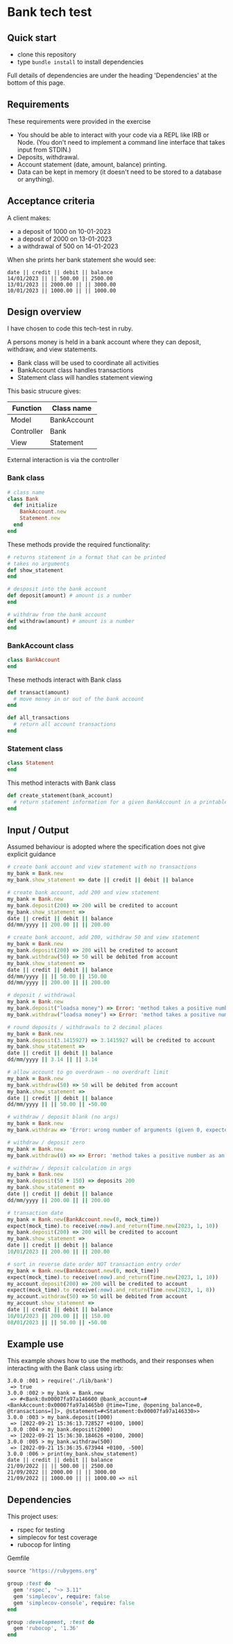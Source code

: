 # Bank tech test

## Quick start

* clone this repository
* type `bundle install` to install dependencies

Full details of dependencies are under the heading 'Dependencies' at the bottom of this page.

## Requirements

These requirements were provided in the exercise

* You should be able to interact with your code via a REPL like IRB or Node. (You don't need to implement a command line interface that takes input from STDIN.)
* Deposits, withdrawal.
* Account statement (date, amount, balance) printing.
* Data can be kept in memory (it doesn't need to be stored to a database or anything).

## Acceptance criteria

A client makes:
* a deposit of 1000 on 10-01-2023
* a deposit of 2000 on 13-01-2023
* a withdrawal of 500 on 14-01-2023

When she prints her bank statement she would see:

``` 
date || credit || debit || balance
14/01/2023 || || 500.00 || 2500.00
13/01/2023 || 2000.00 || || 3000.00
10/01/2023 || 1000.00 || || 1000.00
```

## Design overview

I have chosen to code this tech-test in ruby.

A persons money is held in a bank account where they can deposit, withdraw, and view statements.

* Bank class will be used to coordinate all activities 
* BankAccount class handles transactions
* Statement class will handles statement viewing

This basic strucure gives:

| Function   | Class name  |
| ---------- | ----------- |
| Model      | BankAccount |
| Controller | Bank        |
| View       | Statement   |

External interaction is via the controller

### Bank class

```ruby
# class name
class Bank
  def initialize
    BankAccount.new
    Statement.new
  end
end
```

These methods provide the required functionality:

```ruby
# returns statement in a format that can be printed
# takes no arguments
def show_statement
end

# desposit into the bank account
def deposit(amount) # amount is a number
end

# withdraw from the bank account
def withdraw(amount) # amount is a number
end
```

### BankAccount class

```ruby
class BankAccount
end
```

These methods interact with Bank class

```ruby
def transact(amount)
  # move money in or out of the bank account
end

def all_transactions
  # return all account transactions
end
```

### Statement class

```ruby
class Statement
end
```

This method interacts with Bank class

```ruby
def create_statement(bank_account)
  # return statement information for a given BankAccount in a printable format
end
```

## Input / Output 

Assumed behaviour is adopted where the specification does not give explicit guidance

```ruby
# create bank account and view statement with no transactions
my_bank = Bank.new
my_bank.show_statement => date || credit || debit || balance

# create bank account, add 200 and view statement
my_bank = Bank.new
my_bank.deposit(200) => 200 will be credited to account
my_bank.show_statement =>
date || credit || debit || balance
dd/mm/yyyy || 200.00 || || 200.00

# create bank account, add 200, withdraw 50 and view statement
my_bank = Bank.new
my_bank.deposit(200) => 200 will be credited to account
my_bank.withdraw(50) => 50 will be debited from account
my_bank.show_statement =>
date || credit || debit || balance
dd/mm/yyyy || || 50.00 || 150.00
dd/mm/yyyy || 200.00 || || 200.00

# deposit / withdrawal
my_bank = Bank.new
my_bank.deposit("loadsa money") => Error: 'method takes a positive number as an argument'
my_bank.withdraw("loadsa money") => Error: 'method takes a positive number as an argument'

# round deposits / withdrawals to 2 decimal places
my_bank = Bank.new
my_bank.deposit(3.1415927) => 3.1415927 will be credited to account
my_bank.show_statement =>
date || credit || debit || balance
dd/mm/yyyy || 3.14 || || 3.14

# allow account to go overdrawn - no overdraft limit
my_bank = Bank.new
my_bank.withdraw(50) => 50 will be debited from account
my_bank.show_statement =>
date || credit || debit || balance
dd/mm/yyyy || || 50.00 || -50.00

# withdraw / deposit blank (no args)
my_bank = Bank.new
my_bank.withdraw => 'Error: wrong number of arguments (given 0, expected 1)'

# withdraw / deposit zero
my_bank = Bank.new
my_bank.withdraw(0) => => Error: 'method takes a positive number as an argument'

# withdraw / deposit calculation in args
my_bank = Bank.new
my_bank.deposit(50 + 150) => deposits 200
my_bank.show_statement =>
date || credit || debit || balance
dd/mm/yyyy || 200.00 || || 200.00

# transaction date
my_bank = Bank.new(BankAccount.new(0, mock_time))
expect(mock_time).to receive(:now).and_return(Time.new(2023, 1, 10))
my_bank.deposit(200) => 200 will be credited to account
my_bank.show_statement =>
date || credit || debit || balance
10/01/2023 || 200.00 || || 200.00

# sort in reverse date order NOT transaction entry order
my_bank = Bank.new(BankAccount.new(0, mock_time))
expect(mock_time).to receive(:now).and_return(Time.new(2023, 1, 10))
my_account.deposit(200) => 200 will be credited to account
expect(mock_time).to receive(:now).and_return(Time.new(2023, 1, 8))
my_account.withdraw(50) => 50 will be debited from account
my_account.show_statement =>
date || credit || debit || balance
10/01/2023 || 200.00 || || 150.00
08/01/2023 || || 50.00 || -50.00
```

## Example use

This example shows how to use the methods, and their responses when interacting with the Bank class using irb:

```irb
3.0.0 :001 > require('./lib/bank')
 => true 
3.0.0 :002 > my_bank = Bank.new
 => #<Bank:0x00007fa97a146600 @bank_account=#<BankAccount:0x00007fa97a1465b0 @time=Time, @opening_balance=0, @transactions=[]>, @statement=#<Statement:0x00007fa97a146330>> 
3.0.0 :003 > my_bank.deposit(1000)
 => [2022-09-21 15:36:13.728527 +0100, 1000] 
3.0.0 :004 > my_bank.deposit(2000)
 => [2022-09-21 15:36:30.184626 +0100, 2000] 
3.0.0 :005 > my_bank.withdraw(500)
 => [2022-09-21 15:36:35.673944 +0100, -500] 
3.0.0 :006 > print(my_bank.show_statement)
date || credit || debit || balance
21/09/2022 || || 500.00 || 2500.00
21/09/2022 || 2000.00 || || 3000.00
21/09/2022 || 1000.00 || || 1000.00 => nil
```

## Dependencies

This project uses:

* rspec for testing
* simplecov for test coverage
* rubocop for linting

Gemfile

```ruby
source "https://rubygems.org"

group :test do
  gem 'rspec', "~> 3.11"
  gem 'simplecov', require: false
  gem 'simplecov-console', require: false
end

group :development, :test do
  gem 'rubocop', '1.36'
end
```
